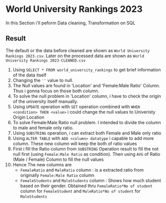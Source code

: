 # World University Rankings 2023

In this Section i'll peform Data cleaning, Transformation on SQL

## Result
The default or the data before cleaned are shown as `World University Rankings 2023.csv`. Later on the processed data are shown as `World University Rankings 2023-CLEANED.csv`

1. Using `SELECT * FROM world_university_rankings` to get brief information of the data itself
2. Changing the `''` value to null.
3. The Null values are found in 'Location' and 'Female:Male Ratio' Column. Thus i gonna focus on those both column.
4. To solve the null problem in 'Location' column, i have to check the origin of the university itself manually. 
5. Using `UPDATE` operation with `SET` operation combined with `WHEN <condition> THEN <value>` i could change the null values to Univeristy Origin Location
6. To solve Female:Male Ratio null problem. I intended to divide the column to male and female only ratio.
7. Using `SUBSTRING` operation, i can extract both Female and Male only ratio
8. Using `ALTER TABLE` with `ADD <column> datatype` i capable to add more column. These new column will keep the both of ratio values
9. First i fill the Ratio column from `SUBSTRING` Operation result to fill the not null first (using `Female:Male Ratio` as condition). Then using `AVG` of Ratio (Male / Female) Column to fill the null values
10. Hence The new columns are
    -  `FemaleRatio` and `MaleRatio` column : is a extracted ratio from originally `Female:Male Ratio` column
    -  `FemaleStudents` and `MaleStudents` column : Shows how much student based on their gender. Obtained thru `FemaleRatio*No of student` column for `FemaleStudent` and `MaleRatio*No of student` for `MaleStudents` 